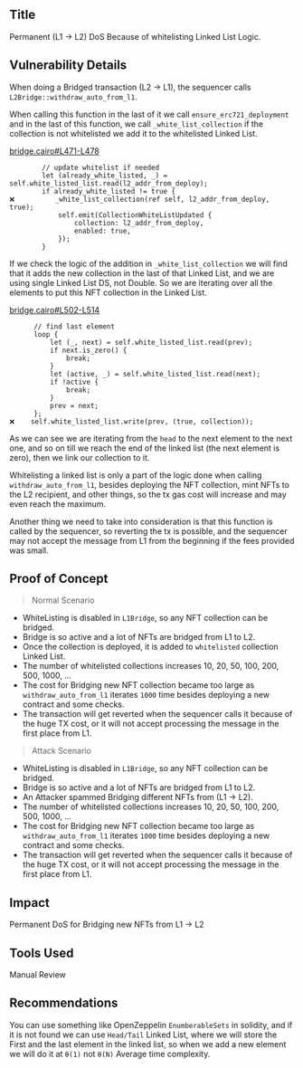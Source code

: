 ## Title
Permanent (L1 -> L2) DoS Because of whitelisting Linked List Logic.

## Vulnerability Details
When doing a Bridged transaction (L2 -> L1), the sequencer calls `L2Bridge::withdraw_auto_from_l1`.

When calling this function in the last of it we call `ensure_erc721_deployment` and in the last of this function, we call `_white_list_collection` if the collection is not whitelisted we add it to the whitelisted Linked List.

[bridge.cairo#L471-L478](https://github.com/Cyfrin/2024-07-ark-project/blob/main/apps/blockchain/starknet/src/bridge.cairo#L471-L478)
```cairo
        // update whitelist if needed
        let (already_white_listed, _) = self.white_listed_list.read(l2_addr_from_deploy);
        if already_white_listed != true {
❌️          _white_list_collection(ref self, l2_addr_from_deploy, true);
            self.emit(CollectionWhiteListUpdated {
                collection: l2_addr_from_deploy,
                enabled: true,
            });
        }
```

If we check the logic of the addition in `_white_list_collection` we will find that it adds the new collection in the last of that Linked List, and we are using single Linked List DS, not Double. So we are iterating over all the elements to put this NFT collection in the Linked List.

[bridge.cairo#L502-L514](https://github.com/Cyfrin/2024-07-ark-project/blob/main/apps/blockchain/starknet/src/bridge.cairo#L502-L514)
```cairo
      // find last element
      loop {
          let (_, next) = self.white_listed_list.read(prev);
          if next.is_zero() {
              break;
          }
          let (active, _) = self.white_listed_list.read(next);
          if !active {
              break;
          }
          prev = next;
      };
❌️    self.white_listed_list.write(prev, (true, collection));
```

As we can see we are iterating from the `head` to the next element to the next one, and so on till we reach the end of the linked list (the next element is zero), then we link our collection to it.

Whitelisting a linked list is only a part of the logic done when calling `withdraw_auto_from_l1`, besides deploying the NFT collection, mint NFTs to the L2 recipient, and other things, so the tx gas cost will increase and may even reach the maximum.

Another thing we need to take into consideration is that this function is called by the sequencer, so reverting the tx is possible, and the sequencer may not accept the message from L1 from the beginning if the fees provided was small.

## Proof of Concept
> Normal Scenario
- WhiteListing is disabled in `L1Bridge`, so any NFT collection can be bridged.
- Bridge is so active and a lot of NFTs are bridged from L1 to L2.
- Once the collection is deployed, it is added to `whitelisted` collection Linked List.
- The number of whitelisted collections increases 10, 20, 50, 100, 200, 500, 1000, ...
- The cost for Bridging new NFT collection became too large as `withdraw_auto_from_l1` iterates `1000` time besides deploying a new contract and some checks.
- The transaction will get reverted when the sequencer calls it because of the huge TX cost, or it will not accept processing the message in the first place from L1.

> Attack Scenario
- WhiteListing is disabled in `L1Bridge`, so any NFT collection can be bridged.
- Bridge is so active and a lot of NFTs are bridged from L1 to L2.
- An Attacker spammed Bridging different NFTs from (L1 -> L2).
- The number of whitelisted collections increases 10, 20, 50, 100, 200, 500, 1000, ...
- The cost for Bridging new NFT collection became too large as `withdraw_auto_from_l1` iterates `1000` time besides deploying a new contract and some checks.
- The transaction will get reverted when the sequencer calls it because of the huge TX cost, or it will not accept processing the message in the first place from L1.

## Impact
Permanent DoS for Bridging new NFTs from L1 -> L2

## Tools Used
Manual Review

## Recommendations
You can use something like OpenZeppelin `EnumberableSets` in solidity, and if it is not found we can use `Head/Tail` Linked List, where we will store the First and the last element in the linked list, so when we add a new element we will do it at `θ(1)` not `θ(N)` Average time complexity.

